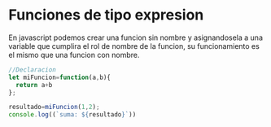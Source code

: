 # Funciones de tipo expresion

En javascript podemos crear una funcion sin nombre y asignandosela a una variable que cumplira el rol de nombre de la funcion, su funcionamiento es el mismo que una funcion con nombre.

```javascript
//Declaracion
let miFuncion=function(a,b){
  return a+b  
};

resultado=miFuncion(1,2);
console.log((`suma: ${resultado}`))
```
